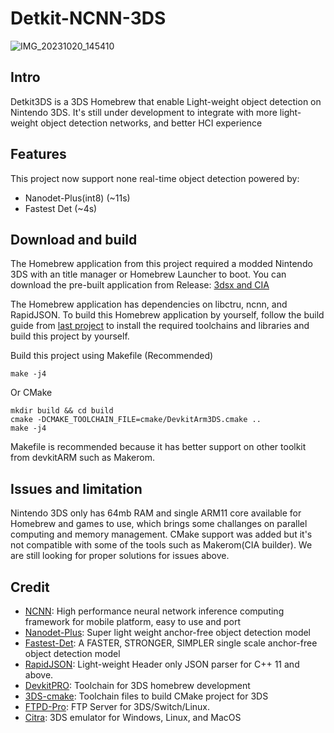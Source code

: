 # Detkit-NCNN-3DS
![IMG_20231020_145410](https://github.com/Deepdive543443/Nanodet-plus-3ds/assets/83911295/259dfb26-80d7-4e4e-903b-79fdfccb83e3)


## Intro
Detkit3DS is a 3DS Homebrew that enable Light-weight object detection on Nintendo 3DS.
It's still under development to integrate with more light-weight object detection networks, and better HCI experience


## Features 
This project now support none real-time object detection powered by:
- Nanodet-Plus(int8) (~11s)
- Fastest Det (~4s)

## Download and build
The Homebrew application from this project required a modded Nintendo 3DS with an title manager or Homebrew Launcher to boot.
You can download the pre-built application from Release: 
[3dsx and CIA](https://github.com/Deepdive543443/Nanodet-plus-3ds/releases/tag/1.0.2)

The Homebrew application has dependencies on libctru, ncnn, and RapidJSON. To build this Homebrew application by yourself, follow the build guide from [last project](https://github.com/Deepdive543443/Benchncnn-3DS/tree/main) to install the required toolchains and libraries and build this project by yourself.


Build this project using Makefile (Recommended)
```
make -j4
```
Or CMake
```
mkdir build && cd build
cmake -DCMAKE_TOOLCHAIN_FILE=cmake/DevkitArm3DS.cmake ..
make -j4
```

Makefile is recommended because it has better support on other toolkit from devkitARM such as Makerom.

## Issues and limitation
Nintendo 3DS only has 64mb RAM and single ARM11 core available for Homebrew and games to use, which brings some challanges on parallel computing and memory management.
CMake support was added but it's not compatible with some of the tools such as Makerom(CIA builder). We are still looking for proper solutions for issues above.


## Credit
- [NCNN](https://github.com/Tencent/ncnn): High performance neural network inference computing framework for mobile platform, easy to use and port
- [Nanodet-Plus](https://github.com/RangiLyu/nanodet):  Super light weight anchor-free object detection model
- [Fastest-Det](https://github.com/dog-qiuqiu/FastestDet): A FASTER, STRONGER, SIMPLER single scale anchor-free object detection model
- [RapidJSON](https://rapidjson.org/): Light-weight Header only JSON parser for C++ 11 and above.
- [DevkitPRO](https://devkitpro.org/wiki/Getting_Started): Toolchain for 3DS homebrew development
- [3DS-cmake](https://github.com/Xtansia/3ds-cmake): Toolchain files to build CMake project for 3DS
- [FTPD-Pro](https://github.com/mtheall/ftpd): FTP Server for 3DS/Switch/Linux.
- [Citra](https://github.com/citra-emu/citra): 3DS emulator for Windows, Linux, and MacOS
